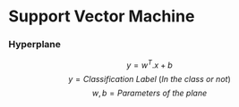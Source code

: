 # Support Vector Machine

### Hyperplane
$$y = w^T.x + b$$
$$y = Classification\ Label\ (In\ the\ class\ or\ not)$$
$$w,b = Parameters\ of\ the\ plane$$

